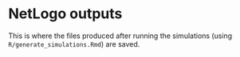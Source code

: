 # NetLogo outputs

This is where the files produced after running the simulations (using `R/generate_simulations.Rmd`) are saved.
